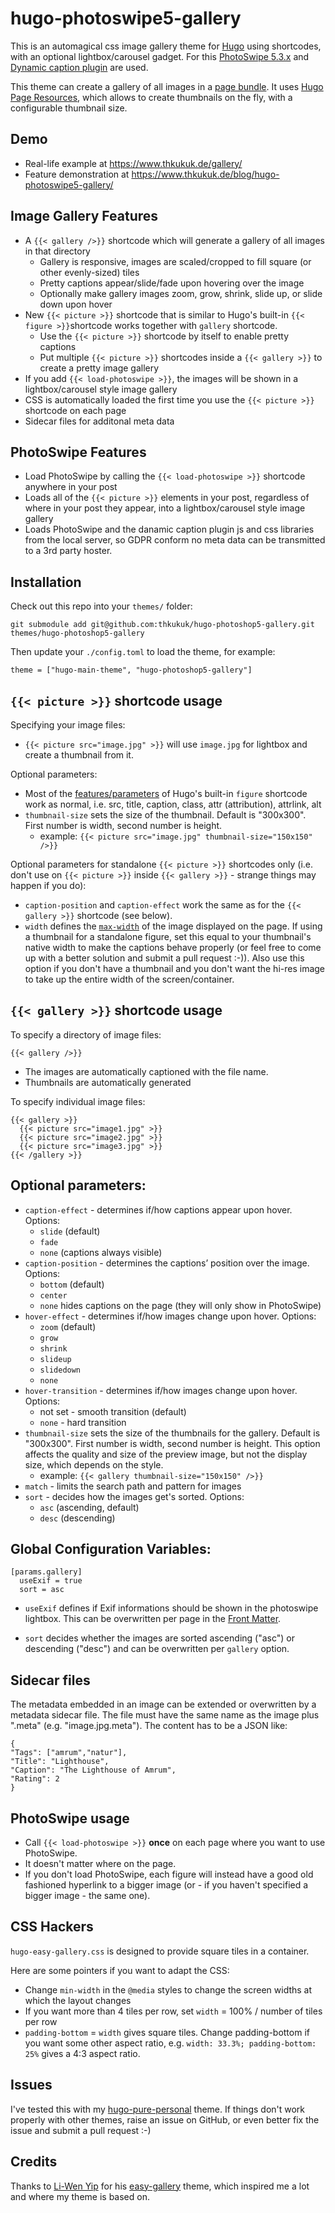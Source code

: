 # hugo-photoswipe5-gallery

This is an automagical css image gallery theme for [Hugo](https://gohugo.io/) using shortcodes, with an optional lightbox/carousel gadget. For this [PhotoSwipe 5.3.x](http://photoswipe.com/) and [Dynamic caption plugin](https://github.com/dimsemenov/photoswipe-dynamic-caption-plugin) are used.

This theme can create a gallery of all images in a [page bundle](https://gohugo.io/content-management/page-bundles/). It uses [Hugo Page Resources](https://gohugo.io/content-management/page-resources/), which allows to create thumbnails on the fly, with a configurable thumbnail size.

## Demo

* Real-life example at https://www.thkukuk.de/gallery/
* Feature demonstration at https://www.thkukuk.de/blog/hugo-photoswipe5-gallery/

## Image Gallery Features

* A `{{< gallery />}}` shortcode which will generate a gallery of all images in that directory
  * Gallery is responsive, images are scaled/cropped to fill square (or other evenly-sized) tiles
  * Pretty captions appear/slide/fade upon hovering over the image
  * Optionally make gallery images zoom, grow, shrink, slide up, or slide down upon hover
* New `{{< picture >}}` shortcode that is similar to Hugo's built-in `{{< figure >}}`shortcode works together with `gallery` shortcode.
  * Use the `{{< picture >}}` shortcode by itself to enable pretty captions
  * Put multiple `{{< picture >}}` shortcodes inside a `{{< gallery >}}` to create a pretty image gallery
* If you add `{{< load-photoswipe >}}`, the images will be shown in a lightbox/carousel style image gallery
* CSS is automatically loaded the first time you use the `{{< picture >}}` shortcode on each page
* Sidecar files for additonal meta data

## PhotoSwipe Features

* Load PhotoSwipe by calling the `{{< load-photoswipe >}}` shortcode anywhere in your post
* Loads all of the `{{< picture >}}` elements in your post, regardless of where in your post they appear, into a lightbox/carousel style image gallery
* Loads PhotoSwipe and the danamic caption plugin js and css libraries from the local server, so GDPR conform no meta data can be transmitted to a 3rd party hoster.

## Installation

Check out this repo into your `themes/` folder:

```
git submodule add git@github.com:thkukuk/hugo-photoshop5-gallery.git themes/hugo-photoshop5-gallery
```

Then update your `./config.toml` to load the theme, for example:

```
theme = ["hugo-main-theme", "hugo-photoshop5-gallery"]
```

## `{{< picture >}}` shortcode usage

Specifying your image files:

* `{{< picture src="image.jpg" >}}` will use `image.jpg` for lightbox and create a thumbnail from it.

Optional parameters:

* Most of the [features/parameters](https://gohugo.io/extras/shortcodes) of Hugo's built-in `figure` shortcode work as normal, i.e. src, title, caption, class, attr (attribution), attrlink, alt
* `thumbnail-size` sets the size of the thumbnail. Default is "300x300". First number is width, second number is height.
  * example: `{{< picture src="image.jpg" thumbnail-size="150x150" />}}`

Optional parameters for standalone `{{< picture >}}` shortcodes only (i.e. don't use on `{{< picture >}}` inside `{{< gallery >}}` - strange things may happen if you do):

* `caption-position` and `caption-effect` work the same as for the `{{< gallery >}}` shortcode (see below).
* `width` defines the [`max-width`](https://www.w3schools.com/cssref/pr_dim_max-width.asp) of the image displayed on the page. If using a thumbnail for a standalone figure, set this equal to your thumbnail's native width to make the captions behave properly (or feel free to come up with a better solution and submit a pull request :-)). Also use this option if you don't have a thumbnail and you don't want the hi-res image to take up the entire width of the screen/container.

## `{{< gallery >}}` shortcode usage

To specify a directory of image files:

```
{{< gallery />}}
```

* The images are automatically captioned with the file name.
* Thumbnails are automatically generated

To specify individual image files:

```
{{< gallery >}}
  {{< picture src="image1.jpg" >}}
  {{< picture src="image2.jpg" >}}
  {{< picture src="image3.jpg" >}}
{{< /gallery >}}
```

## Optional parameters:

* `caption-effect` - determines if/how captions appear upon hover. Options:
  * `slide` (default)
  * `fade`
  * `none` (captions always visible)
* `caption-position` - determines the captions’ position over the image. Options:
  * `bottom` (default)
  * `center`
  * `none` hides captions on the page (they will only show in PhotoSwipe)
* `hover-effect` - determines if/how images change upon hover. Options:
  * `zoom` (default)
  * `grow`
  * `shrink`
  * `slideup`
  * `slidedown`
  * `none`
* `hover-transition` - determines if/how images change upon hover. Options:
  * not set - smooth transition (default)
  * `none` - hard transition
* `thumbnail-size` sets the size of the thumbnails for the gallery. Default is "300x300". First number is width, second number is height. This option affects the quality and size of the preview image, but not the display size, which depends on the style.
  * example: `{{< gallery thumbnail-size="150x150" />}}`
* `match` - limits the search path and pattern for images
* `sort` - decides how the images get's sorted. Options:
  * `asc` (ascending, default)
  * `desc` (descending)

## Global Configuration Variables:

```
[params.gallery]
  useExif = true
  sort = asc
```

* `useExif` defines if Exif informations should be shown in the photoswipe lightbox. This can be overwritten per page in the [Front Matter](https://gohugo.io/content-management/front-matter/).

* `sort` decides whether the images are sorted ascending ("asc") or descending ("desc") and can be overwritten per `gallery` option.

## Sidecar files

The metadata embedded in an image can be extended or overwritten by a metadata sidecar file. The file must have the same name as the image plus ".meta" (e.g. "image.jpg.meta"). The content has to be a JSON like:

```
{
"Tags": ["amrum","natur"],
"Title": "Lighthouse",
"Caption": "The Lighthouse of Amrum",
"Rating": 2
}
```

## PhotoSwipe usage

* Call `{{< load-photoswipe >}}` **once** on each page where you want to use PhotoSwipe.
* It doesn't matter where on the page.
* If you don't load PhotoSwipe, each figure will instead have a good old fashioned hyperlink to a bigger image (or - if you haven't specified a bigger image - the same one).

## CSS Hackers

`hugo-easy-gallery.css` is designed to provide square tiles in a container.

Here are some pointers if you want to adapt the CSS:
* Change `min-width` in the `@media` styles to change the screen widths at which the layout changes
* If you want more than 4 tiles per row, set `width` = 100% / number of tiles per row
* `padding-bottom` = `width` gives square tiles. Change padding-bottom if you want some other aspect ratio, e.g. `width: 33.3%; padding-bottom: 25%` gives a 4:3 aspect ratio.

## Issues

I've tested this with my [hugo-pure-personal](https://github.com/thkukuk/hugo-pure-pesonal/) theme. If things don't work properly with other themes, raise an issue on GitHub, or even better fix the issue and submit a pull request :-)

## Credits

Thanks to [Li-Wen Yip](https://www.liwen.id.au/) for his [easy-gallery](https://github.com/liwenyip/hugo-easy-gallery) theme, which inspired me a lot and where my theme is based on.
